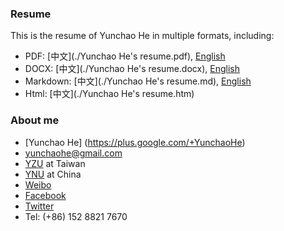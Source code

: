 ### Resume
This is the resume of Yunchao He in multiple formats, including:
* PDF: [中文](./Yunchao He's resume.pdf), [English]()
* DOCX: [中文](./Yunchao He's resume.docx), [English]()
* Markdown:  [中文](./Yunchao He's resume.md), [English]()
* Html: [中文](./Yunchao He's resume.htm)


### About me
* [Yunchao He] (https://plus.google.com/+YunchaoHe)
* yunchaohe@gmail.com
* [YZU](http://www.yzu.edu.tw/) at Taiwan
* [YNU](http://www.ynu.edu.cn/) at China
* [Weibo](http://weibo.com/heyunchao)
* [Facebook](https://www.facebook.com/yunchao.h)
* [Twitter](https://twitter.com/candlewill)
* Tel: (+86) 152 8821 7670